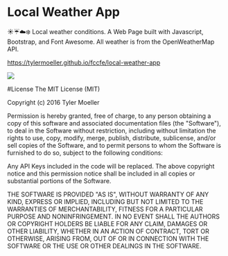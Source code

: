 # Local Weather App

:sunny::umbrella::cloud::snowflake: Local weather conditions. A Web Page built with Javascript, Bootstrap, and Font Awesome. All weather is from the OpenWeatherMap API.

https://tylermoeller.github.io/fccfe/local-weather-app

![](https://tylermoeller.github.io/fccfe/local-weather-app/assets/img/screenshot.jpg)

#License
The MIT License (MIT)

Copyright (c) 2016 Tyler Moeller

Permission is hereby granted, free of charge, to any person obtaining a copy
of this software and associated documentation files (the "Software"), to deal
in the Software without restriction, including without limitation the rights
to use, copy, modify, merge, publish, distribute, sublicense, and/or sell
copies of the Software, and to permit persons to whom the Software is
furnished to do so, subject to the following conditions:

Any API Keys included in the code will be replaced. The above copyright notice
and this permission notice shall be included in all copies or substantial
portions of the Software.

THE SOFTWARE IS PROVIDED "AS IS", WITHOUT WARRANTY OF ANY KIND, EXPRESS OR
IMPLIED, INCLUDING BUT NOT LIMITED TO THE WARRANTIES OF MERCHANTABILITY,
FITNESS FOR A PARTICULAR PURPOSE AND NONINFRINGEMENT. IN NO EVENT SHALL THE
AUTHORS OR COPYRIGHT HOLDERS BE LIABLE FOR ANY CLAIM, DAMAGES OR OTHER
LIABILITY, WHETHER IN AN ACTION OF CONTRACT, TORT OR OTHERWISE, ARISING FROM,
OUT OF OR IN CONNECTION WITH THE SOFTWARE OR THE USE OR OTHER DEALINGS IN THE
SOFTWARE.
